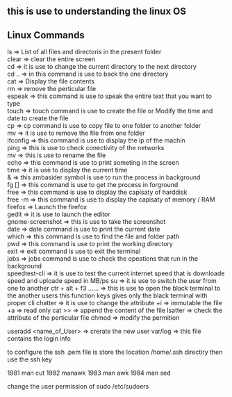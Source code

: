 ## this is use to understanding the linux OS


## Linux Commands

ls 	=> List of all files and directoris in the present folder<br>
clear   => clear the entire screen<br>
cd 	=> it is use to change the current directory  to the next directory<br>
cd ..   => in this command is use to back the one directory<br>
cat 	=> Display the file contents<br>
rm 	=> remove the perticular file<br>
espeak 	=> this command is use to speak the entire text that you want to type<br>
touch 	=> touch command is use to create the file   or Modify the time and date to create the file  <br>
cp 	=> cp command is use to copy file to one folder to another folder<br>
mv 	=> it is use to remove the file from one folder<br>
ifconfig => this command is use to display the ip of the machin<br>
ping 	=>  this is use to check conectivity of the networks<br>
mv 	=> this is use to rename the file<br>
echo 	=> this command is use to print someting in the screen</br>
time 	=> it is use to display the current time</br>
& 	=> this ambasider symbol is use to run the process in background</br>
fg []   => this command is use to get the process in forground</br>
free    => this command is use to display the capisaty of harddisk </br>
free -m => this command is use to display the capisaty of memory / RAM</br>
firefox => Launch the firefox</br>
gedit   => it is use to launch the editor<br>
gnome-screenshot => this is use to take the screenshot</br>
date    => date command is use to print the current date</br>
which   => this command is use to find the file and folder path</br>
pwd     => this command is use to print the working directory</br>
exit    => exit command is use to exit the terminal</br>
jobs    => jobs command is use to check the opeations that run in the background </br>
speedtest-cli => it is use to test the current internet speed that is downloade speed and uploade speed in   MB/ps
su      => it is use to switch the user from one to another
ctr + alt + f3 ......   =>  this is use to open the black terminal to the another users this function keys gives only the black terminal with proper cli
chatter =>  it is use to change the attribute
		+i  => immutable the file
		+a  => read only
		cat >> <file name>  => append the content of the file
lsatter => check the attribute of the perticular file
chmod  => modify the permition

useradd <name_of_User> => crerate the new user
var/log => this file contains the login info


to configure the ssh
.pem file is store the location /home/.ssh    directiry
then use the ssh key




 1981  man cut 
 1982  manawk
 1983  man awk
 1984  man sed




change the user permission of sudo
/etc/sudoers
